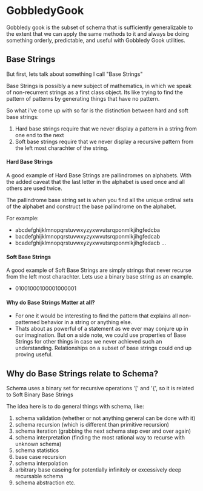 # GobbledyGook

Gobbledy gook is the subset of schema that is sufficiently generalizable to the extent that we can apply the same methods to it and always be doing something orderly, predictable, and useful with Gobbledy Gook utilities.

## Base Strings
But first, lets talk about something I call "Base Strings"

Base Strings is possibly a new subject of mathematics, in which we speak of non-recurrent strings as a first class object. Its like trying to find the pattern of patterns by generating things that have no pattern.

So what i've come up with so far is the distinction between hard and soft base strings:
1. Hard base strings require that we never display a pattern in a string from one end to the next
2. Soft base strings require that we never display a recursive pattern from the left most charachter of the string.

#### Hard Base Strings
A good example of Hard Base Strings are pallindromes on alphabets. With the added caveat that the last letter in the alphabet is used once and all others are used twice.

The pallindrome base string set is when you find all the unique ordinal sets of the alphabet and construct the base pallindrome on the alphabet.

For example:
- abcdefghijklmnopqrstuvwxyzyxwvutsrqponmlkjihgfedcba
- bacdefghijklmnopqrstuvwxyzyxwvutsrqponmlkjihgfedcab
- bcadefghijklmnopqrstuvwxyzyxwvutsrqponmlkjihgfedacb
...


#### Soft Base Strings
A good example of Soft Base Strings are simply strings that never recurse from the left most charachter. Lets use a binary base string as an example.
- 01001000100001000001

#### Why do Base Strings Matter at all?
- For one it would be interesting to find the pattern that explains all non-patterned behavior in a string or anything else.
- Thats about as powerful of a statement as we ever may conjure up in our imagination. But on a side note, we could use properties of Base Strings for other things in case we never achieved such an understanding. Relationships on a subset of base strings could end up proving useful.

## Why do Base Strings relate to Schema?
Schema uses a binary set for recursive operations '[' and '{', so it is related to Soft Binary Base Strings

The idea here is to do general things with schema, like:
1. schema validation (whether or not anything general can be done with it)
2. schema recursion (which is different than primitive recursion)
3. schema iteration (grabbing the next schema step over and over again)
4. schema interpretation (finding the most rational way to recurse with unknown schema)
5. schema statistics
6. base case recursion
7. schema interpolation
8. arbitrary base caseing for potentially infinitely or excessively deep recursable schema
9. schema abstraction
etc.
